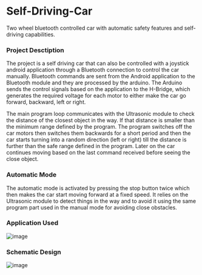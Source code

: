 # Self-Driving-Car
Two wheel bluetooth controlled car with automatic safety features and self-driving capabilities.

### Project Desctiption
The project is a self driving car that can also be controlled with a joystick android application through a Bluetooth connection to control the car manually. Bluetooth commands are sent from the Android application to the Bluetooth module and they are processed by the arduino. The Arduino sends the control signals based on the application to the H-Bridge, which generates the required voltage for each motor to either make the car go forward, backward, left or right.

The main program loop communicates with the Ultrasonic module to check the distance of the closest object in the way. If that distance is smaller than the minimum range defined by the program. The program switches off the car motors then switches them backwards for a short period and then the car starts turning into a random direction (left or right) till the distance is further than the safe range defined in the program. Later on the car continues moving based on the last command received before seeing the close object.

### Automatic Mode
The automatic mode is activated by pressing the stop button twice which then makes the car start moving forward at a fixed speed. It relies on the Ultrasonic module to detect things in the way and to avoid it using the same program part used in the manual mode for avoiding close obstacles. 

### Application Used
![image](https://github.com/Anmijo/Self-Driving-Car/assets/51476144/f52e95ee-1a8d-41a9-bae6-a19170e8f5ee)

### Schematic Design
![image](https://github.com/Anmijo/Self-Driving-Car/assets/51476144/56a495ce-4a8b-423d-8236-9b054bf13fe6)
